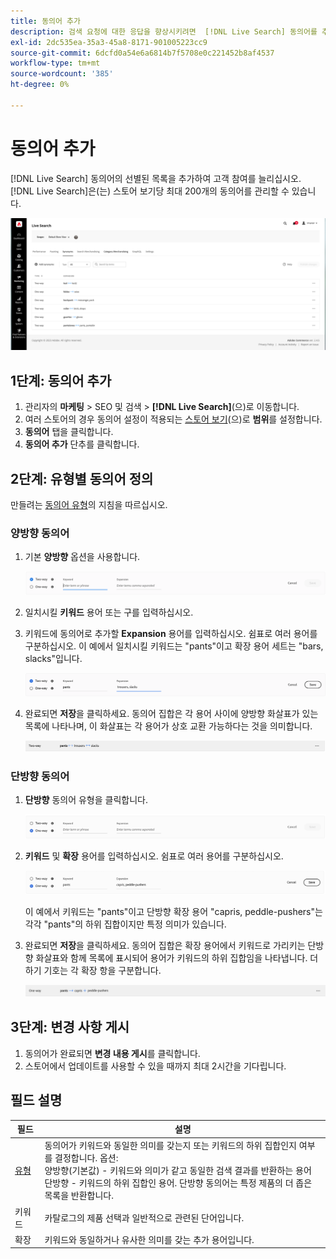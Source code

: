 ```yaml
---
title: 동의어 추가
description: 검색 요청에 대한 응답을 향상시키려면  [!DNL Live Search] 동의어를 추가하십시오.
exl-id: 2dc535ea-35a3-45a8-8171-901005223cc9
source-git-commit: 6dcfd0a54e6a6814b7f5708e0c221452b8af4537
workflow-type: tm+mt
source-wordcount: '385'
ht-degree: 0%

---
```


# 동의어 추가

[!DNL Live Search] 동의어의 선별된 목록을 추가하여 고객 참여를 늘리십시오. [!DNL Live Search]은(는) 스토어 보기당 최대 200개의 동의어를 관리할 수 있습니다.

![[!DNL Live Search] 동의어](assets/synonym-workspace.png)

## 1단계: 동의어 추가

1. 관리자의 **마케팅** > SEO 및 검색 > **[!DNL Live Search]**(으)로 이동합니다.
1. 여러 스토어의 경우 동의어 설정이 적용되는 [스토어 보기](https://experienceleague.adobe.com/docs/commerce-admin/start/setup/websites-stores-views.html#scope-settings)&#x200B;(으)로 **범위**&#x200B;를 설정합니다.
1. **동의어** 탭을 클릭합니다.
1. **동의어 추가** 단추를 클릭합니다.

## 2단계: 유형별 동의어 정의

만들려는 [동의어 유형](synonyms-type.md)의 지침을 따르십시오.

### 양방향 동의어

1. 기본 **양방향** 옵션을 사용합니다.

   ![양방향 동의어 추가](assets/synonym-add-two-way.png)

1. 일치시킬 **키워드** 용어 또는 구를 입력하십시오.
1. 키워드에 동의어로 추가할 **Expansion** 용어를 입력하십시오. 쉼표로 여러 용어를 구분하십시오.
이 예에서 일치시킬 키워드는 &quot;pants&quot;이고 확장 용어 세트는 &quot;bars, slacks&quot;입니다.

   ![양방향 동의어 예제](assets/synonym-add-two-way-example.png)

1. 완료되면 **저장**&#x200B;을 클릭하세요.
동의어 집합은 각 용어 사이에 양방향 화살표가 있는 목록에 나타나며, 이 화살표는 각 용어가 상호 교환 가능하다는 것을 의미합니다.

   ![양방향 동의어](assets/synonym-two-way.png)

### 단방향 동의어

1. **단방향** 동의어 유형을 클릭합니다.

   ![단방향 동의어 추가](assets/synonym-add-one-way.png)

1. **키워드** 및 **확장** 용어를 입력하십시오. 쉼표로 여러 용어를 구분하십시오.

   ![단방향 동의어 예제](assets/synonym-add-one-way-example.png)

   이 예에서 키워드는 &quot;pants&quot;이고 단방향 확장 용어 &quot;capris, peddle-pushers&quot;는 각각 &quot;pants&quot;의 하위 집합이지만 특정 의미가 있습니다.

1. 완료되면 **저장**&#x200B;을 클릭하세요.
동의어 집합은 확장 용어에서 키워드로 가리키는 단방향 화살표와 함께 목록에 표시되어 용어가 키워드의 하위 집합임을 나타냅니다. 더하기 기호는 각 확장 항을 구분합니다.

   ![단방향 동의어](assets/synonym-one-way.png)

## 3단계: 변경 사항 게시

1. 동의어가 완료되면 **변경 내용 게시**&#x200B;를 클릭합니다.
1. 스토어에서 업데이트를 사용할 수 있을 때까지 최대 2시간을 기다립니다.

## 필드 설명

| 필드 | 설명 |
|--- |--- |
| [유형](synonyms.md) | 동의어가 키워드와 동일한 의미를 갖는지 또는 키워드의 하위 집합인지 여부를 결정합니다. 옵션:<br />양방향(기본값) - 키워드와 의미가 같고 동일한 검색 결과를 반환하는 용어<br />단방향 - 키워드의 하위 집합인 용어. 단방향 동의어는 특정 제품의 더 좁은 목록을 반환합니다. |
| 키워드 | 카탈로그의 제품 선택과 일반적으로 관련된 단어입니다. |
| 확장 | 키워드와 동일하거나 유사한 의미를 갖는 추가 용어입니다. |
